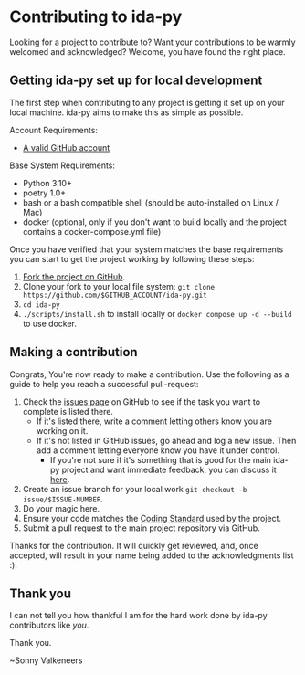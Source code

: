 Contributing to ida-py
========

Looking for a project to contribute to?
Want your contributions to be warmly welcomed and acknowledged?
Welcome, you have found the right place.

## Getting ida-py set up for local development
The first step when contributing to any project is getting it set up on your local machine. ida-py aims to make this as simple as possible.

Account Requirements:

- [A valid GitHub account](https://github.com/join)

Base System Requirements:

- Python 3.10+
- poetry 1.0+
- bash or a bash compatible shell (should be auto-installed on Linux / Mac)
- docker (optional, only if you don't want to build locally and the project contains a docker-compose.yml file)

Once you have verified that your system matches the base requirements you can start to get the project working by following these steps:

1. [Fork the project on GitHub](https://github.com/shifqu/ida-py/fork).
2. Clone your fork to your local file system:
    `git clone https://github.com/$GITHUB_ACCOUNT/ida-py.git`
3. `cd ida-py`
4. `./scripts/install.sh` to install locally or `docker compose up -d --build` to use docker.

## Making a contribution
Congrats, You're now ready to make a contribution.
Use the following as a guide to help you reach a successful pull-request:

1. Check the [issues page](https://github.com/shifqu/ida-py/issues) on GitHub to see if the task you want to complete is listed there.
    - If it's listed there, write a comment letting others know you are working on it.
    - If it's not listed in GitHub issues, go ahead and log a new issue. Then add a comment letting everyone know you have it under control.
        - If you're not sure if it's something that is good for the main ida-py project and want immediate feedback, you can discuss it [here](https://gitter.im/shifqu/ida-py).
2. Create an issue branch for your local work `git checkout -b issue/$ISSUE-NUMBER`.
3. Do your magic here.
4. Ensure your code matches the [Coding Standard](https://github.com/shifqu/ida-py/blob/master/docs/contributing/2.-coding-standard.md#style-guide-for-Softllama-code) used by the project.
5. Submit a pull request to the main project repository via GitHub.

Thanks for the contribution. It will quickly get reviewed, and, once accepted, will result in your name being added to the acknowledgments list :).

## Thank you
I can not tell you how thankful I am for the hard work done by ida-py contributors like *you*.

Thank you.

~Sonny Valkeneers
